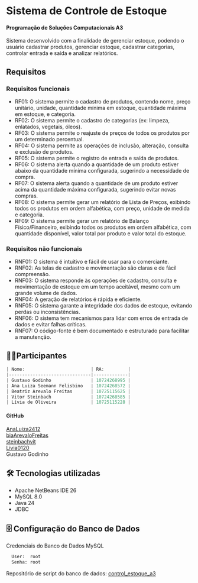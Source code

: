 
# Sistema de Controle de Estoque
#### Programação de Soluções Computacionais A3
Sistema desenvolvido com a finalidade de gerenciar estoque, podendo o usuário cadastrar produtos, gerenciar estoque, cadastrar categorias, controlar entrada e saída e analizar relatórios.

## Requisitos

### Requisitos funcionais 
- RF01: O sistema permite o cadastro de produtos, contendo nome, preço unitário, unidade, quantidade mínima em estoque, quantidade máxima em estoque, e categoria.
- RF02: O sistema permite o cadastro de categorias (ex: limpeza, enlatados, vegetais, óleos).
- RF03: O sistema permite o reajuste de preços de todos os produtos por um determinado percentual.
- RF04: O sistema permite as operações de inclusão, alteração, consulta e exclusão de produtos.
- RF05: O sistema permite o registro de entrada e saída de produtos.
- RF06: O sistema alerta quando a quantidade de um produto estiver abaixo da quantidade mínima configurada, sugerindo a necessidade de compra.
- RF07: O sistema alerta quando a quantidade de um produto estiver acima da quantidade máxima configurada, sugerindo evitar novas compras.
- RF08: O sistema permite gerar um relatório de Lista de Preços, exibindo todos os produtos em ordem alfabética, com preço, unidade de medida e categoria.
- RF09: O sistema permite gerar um relatório de Balanço Físico/Financeiro, exibindo todos os produtos em ordem alfabética, com quantidade disponível, valor total por produto e valor total do estoque.

### Requisitos não funcionais
- RNF01: O sistema é intuitivo e fácil de usar para o comerciante.
- RNF02: As telas de cadastro e movimentação são claras e de fácil compreensão.
- RNF03: O sistema responde às operações de cadastro, consulta e movimentação de estoque em um tempo aceitável, mesmo com um grande volume de dados.
- RNF04: A geração de relatórios é rápida e eficiente.
- RNF05: O sistema garante a integridade dos dados de estoque, evitando perdas ou inconsistências.
- RNF06: O sistema tem mecanismos para lidar com erros de entrada de dados e evitar falhas críticas.
- RNF07: O código-fonte é bem documentado e estruturado para facilitar a manutenção.

## 👨‍💻Participantes
```javascript
| Nome:                         | RA:         |      
|-------------------------------|-------------|
| Gustavo Godinho               | 10724268995 | 
| Ana Luiza Seemann Felisbino   | 10724268572 | 
| Beatriz Arevalo Freitas       | 10725115625 | 
| Vitor Steinbach               | 10724268585 | 
| Lívia de Oliveira             | 10725115228 | 

```

#### GitHub
[AnaLuiza2412](https://github.com/AnaLuiza2412)  
[biaArevaloFreitas](https://github.com/biaArevaloFreitas)            
[steinbachvit](https://github.com/steinbachvit)  
[Livia0120](https://github.com/Livia0120)         
Gustavo Godinho

## 🛠 Tecnologias utilizadas
- Apache NetBeans IDE 26
- MySQL 8.0
- Java 24
- JDBC 

## 🗄️ Configuração do Banco de Dados
Credenciais do Banco de Dados MySQL
```bash
  User:  root
  Senha: root
```
Repositório de script do banco de dados: 
[control_estoque_a3](https://github.com/Livia0120/controle_de_estoque/blob/main/control_estoque_a3.sql)
